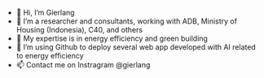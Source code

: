 - 👋 Hi, I’m Gierlang
- 👀 I’m a researcher and consultants, working with ADB, Ministry of Housing (Indonesia), C40, and others
- 🌱 My expertise is in energy efficiency and green building
- 💞️ I’m using Github to deploy several web app developed with AI related to energy efficiency
- 📫 Contact me on Instragram @gierlang
